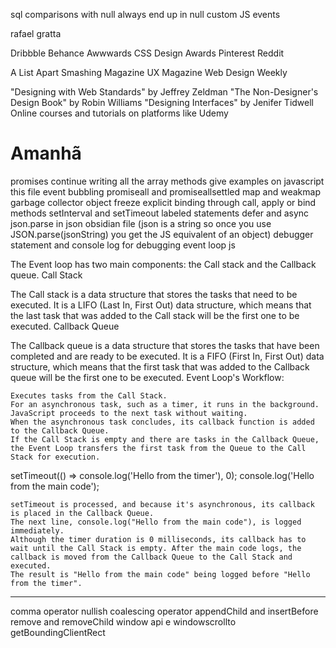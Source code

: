 sql comparisons with null always end up in null
custom JS events

rafael gratta

Dribbble
Behance
Awwwards
CSS Design Awards
Pinterest
Reddit

A List Apart
Smashing Magazine
UX Magazine
Web Design Weekly

"Designing with Web Standards" by Jeffrey Zeldman
"The Non-Designer's Design Book" by Robin Williams
"Designing Interfaces" by Jenifer Tidwell
Online courses and tutorials on platforms like Udemy

# Amanhã

promises
continue writing all the array methods
give examples on javascript this file
event bubbling
promiseall and promiseallsettled
map and weakmap
garbage collector
object freeze
explicit binding through call, apply or bind methods
setInterval and setTimeout
labeled statements
defer and async
json.parse in json obsidian file (json is a string so once you use JSON.parse(jsonString) you get the JS equivalent of an object)
debugger statement and console log for debugging
event loop js

The Event loop has two main components: the Call stack and the Callback queue.
Call Stack

The Call stack is a data structure that stores the tasks that need to be executed. It is a LIFO (Last In, First Out) data structure, which means that the last task that was added to the Call stack will be the first one to be executed.
Callback Queue

The Callback queue is a data structure that stores the tasks that have been completed and are ready to be executed. It is a FIFO (First In, First Out) data structure, which means that the first task that was added to the Callback queue will be the first one to be executed.
Event Loop's Workflow:

    Executes tasks from the Call Stack.
    For an asynchronous task, such as a timer, it runs in the background. JavaScript proceeds to the next task without waiting.
    When the asynchronous task concludes, its callback function is added to the Callback Queue.
    If the Call Stack is empty and there are tasks in the Callback Queue, the Event Loop transfers the first task from the Queue to the Call Stack for execution.

setTimeout(() => console.log('Hello from the timer'), 0);
console.log('Hello from the main code');

    setTimeout is processed, and because it's asynchronous, its callback is placed in the Callback Queue.
    The next line, console.log("Hello from the main code"), is logged immediately.
    Although the timer duration is 0 milliseconds, its callback has to wait until the Call Stack is empty. After the main code logs, the callback is moved from the Callback Queue to the Call Stack and executed.
    The result is "Hello from the main code" being logged before "Hello from the timer".

---

comma operator
nullish coalescing operator
appendChild and insertBefore
remove and removeChild
window api e windowscrollto
getBoundingClientRect
